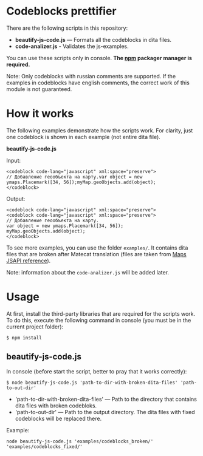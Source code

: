 # Сodeblocks prettifier

There are the following scripts in this repository:

- **beautify-js-code.js** — Formats all the codeblocks in dita files.
- **code-analizer.js** - Validates the js-examples.

You can use these scripts only in console. **The [npm](https://nodejs.org/en/download/package-manager/) packager manager is required.**

Note: Only codeblocks with russian comments are supported. If the examples in codeblocks have english comments, the correct work of this module is not guaranteed.

# How it works

The following examples demonstrate how the scripts work. For clarity, just one codeblock is shown in each example (not entire dita file).

**beautify-js-code.js**

Input:

```
<codeblock code-lang="javascript" xml:space="preserve">
// Добавление геообъекта на карту.var object = new ymaps.Placemark([34, 56]);myMap.geoObjects.add(object);
</codeblock>
```

Output:

```
<codeblock code-lang="javascript" xml:space="preserve">
<codeblock code-lang="javascript" xml:space="preserve">
// Добавление геообъекта на карту.
var object = new ymaps.Placemark([34, 56]);
myMap.geoObjects.add(object);
</codeblock>
```

To see more examples, you can use the folder `examples/`. It contains dita files that are broken after Matecat translation (files are taken from [Maps JSAPI reference](https://tech.yandex.ru/maps/doc/jsapi/2.1/ref/reference/Balloon-docpage/)).

Note: information about the `code-analizer.js` will be added later.

# Usage

At first, install the third-party libraries that are required for the scripts work. To do this, execute the following command in console (you must be in the current project folder):

``` bash
$ npm install
```

## beautify-js-code.js

In console (before start the script, better to pray that it works correctly):

```
$ node beautify-js-code.js 'path-to-dir-with-broken-dita-files' 'path-to-out-dir'
```

- 'path-to-dir-with-broken-dita-files' — Path to the directory that contains dita files with broken codebloks.
- 'path-to-out-dir' — Path to the output directory. The dita files with fixed codeblocks will be replaced there.

Example:

```
node beautify-js-code.js 'examples/codeblocks_broken/' 'examples/codeblocks_fixed/'
```
